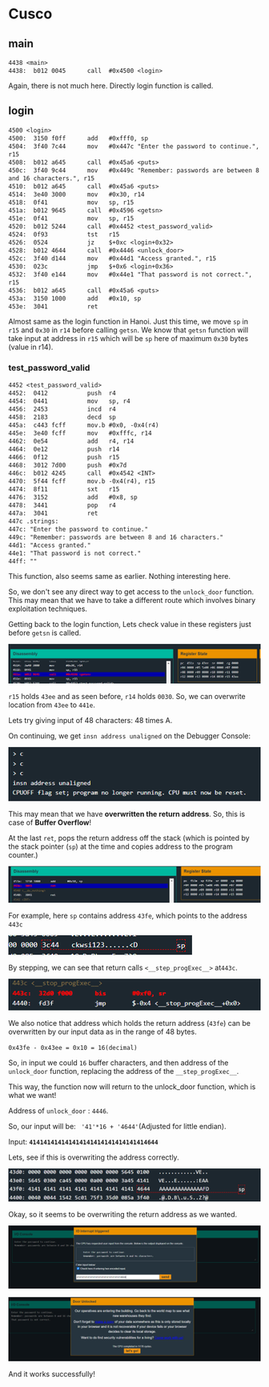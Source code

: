 # Cusco
## main
```assembly
4438 <main>
4438:  b012 0045      call	#0x4500 <login>
```
Again, there is not much here. Directly login function is called.

## login

```assembly
4500 <login>
4500:  3150 f0ff      add	#0xfff0, sp
4504:  3f40 7c44      mov	#0x447c "Enter the password to continue.", r15
4508:  b012 a645      call	#0x45a6 <puts>
450c:  3f40 9c44      mov	#0x449c "Remember: passwords are between 8 and 16 characters.", r15
4510:  b012 a645      call	#0x45a6 <puts>
4514:  3e40 3000      mov	#0x30, r14
4518:  0f41           mov	sp, r15
451a:  b012 9645      call	#0x4596 <getsn>
451e:  0f41           mov	sp, r15
4520:  b012 5244      call	#0x4452 <test_password_valid>
4524:  0f93           tst	r15
4526:  0524           jz	$+0xc <login+0x32>
4528:  b012 4644      call	#0x4446 <unlock_door>
452c:  3f40 d144      mov	#0x44d1 "Access granted.", r15
4530:  023c           jmp	$+0x6 <login+0x36>
4532:  3f40 e144      mov	#0x44e1 "That password is not correct.", r15
4536:  b012 a645      call	#0x45a6 <puts>
453a:  3150 1000      add	#0x10, sp
453e:  3041           ret
```

Almost same as the login function in Hanoi. Just this time, we move `sp` in `r15` and `0x30` in `r14` before calling `getsn`. We know that `getsn` function will take input at address in `r15` which will be `sp` here of maximum `0x30` bytes (value in r14).

### test_password_valid
```assembly
4452 <test_password_valid>
4452:  0412           push	r4
4454:  0441           mov	sp, r4
4456:  2453           incd	r4
4458:  2183           decd	sp
445a:  c443 fcff      mov.b	#0x0, -0x4(r4)
445e:  3e40 fcff      mov	#0xfffc, r14
4462:  0e54           add	r4, r14
4464:  0e12           push	r14
4466:  0f12           push	r15
4468:  3012 7d00      push	#0x7d
446c:  b012 4245      call	#0x4542 <INT>
4470:  5f44 fcff      mov.b	-0x4(r4), r15
4474:  8f11           sxt	r15
4476:  3152           add	#0x8, sp
4478:  3441           pop	r4
447a:  3041           ret
447c .strings:
447c: "Enter the password to continue."
449c: "Remember: passwords are between 8 and 16 characters."
44d1: "Access granted."
44e1: "That password is not correct."
44ff: ""
```

This function, also seems same as earlier. Nothing interesting here.


So, we don't see any direct way to get access to the `unlock_door` function. This may mean that we have to take a different route which involves binary exploitation techniques.



Getting back to the login function, Lets check value in these registers just before `getsn` is called.

![alt text](../imgs/mc-cusco/image.png)

`r15` holds `43ee` and as seen before, `r14` holds `0030`. So, we can overwrite location from `43ee` to `441e`.

Lets try giving input of 48 characters: 48 times A.

On continuing, we get `insn address unaligned` on the Debugger Console:

![alt text](../imgs/mc-cusco/image-1.png)

This may mean that we have **overwritten the return address**. So, this is case of **Buffer Overflow**!

At the last `ret`, pops the return address off the stack (which is pointed by the stack pointer (`sp`) at the time and copies address to the program counter.)

![alt text](../imgs/mc-cusco/image-2.png)

For example, here `sp` contains address `43fe`, 
which points to the address `443c`

![alt text](../imgs/mc-cusco/image-3.png)

By stepping, we can see that return calls `<__step_progExec__>` at`443c`.

![alt text](../imgs/mc-cusco/image-4.png)

We also notice that address which holds the return address (`43fe`) can be overwritten by our input data as in the range of 48 bytes.

`0x43fe - 0x43ee = 0x10 = 16(decimal)`

So, in input we could `16` buffer characters, and then address of the `unlock_door` function, replacing the address of the `__step_progExec__`.

This way, the function now will return to the unlock_door function, which is what we want!

Address of `unlock_door` : `4446`.

So, our input will be: ` '41'*16 + '4644'`(Adjusted for little endian).

Input: **`414141414141414141414141414141414644`**

Lets, see if this is overwriting the address correctly.

![alt text](../imgs/mc-cusco/image-5.png)

Okay, so it seems to be overwriting the return address as we wanted. 

![alt text](../imgs/mc-cusco/image-6.png)

![alt text](../imgs/mc-cusco/image-7.png)

And it works successfully!
